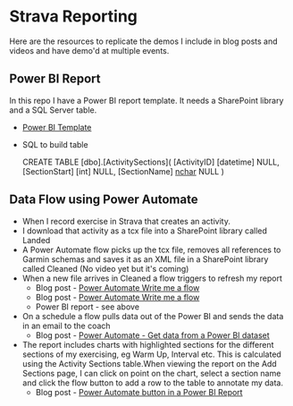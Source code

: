 # Strava Reporting
Here are the resources to replicate the demos I include in blog posts and videos and have demo'd at multiple events. 
## Power BI Report
In this repo I have a Power BI report template. It needs a SharePoint library and a SQL Server table. 
* [Power BI Template]()
* SQL to build table

    CREATE TABLE [dbo].[ActivitySections](
	[ActivityID] [datetime] NULL,
	[SectionStart] [int] NULL,
	[SectionName] [nchar](10) NULL
    )

## Data Flow using Power Automate
* When I record exercise in Strava that creates an activity.
* I download that activity as a tcx file into a SharePoint library called Landed
* A Power Automate flow picks up the tcx file, removes all references to Garmin schemas and saves it as an XML file in a SharePoint library called Cleaned (No video yet but it's coming)
* When a new file arrives in Cleaned a flow triggers to refresh my report
    * Blog post - [Power Automate Write me a flow](https://hatfullofdata.blog/power-automate-write-me-a-flow/)
    * Blog post - <a href="https://hatfullofdata.blog/power-automate-write-me-a-flow/" target="_blank">Power Automate Write me a flow</a>
    * Power BI report - see above
* On a schedule a flow pulls data out of the Power BI and sends the data in an email to the coach
    * Blog post - [Power Automate - Get data from a Power BI dataset](https://hatfullofdata.blog/power-automate-get-data-from-a-power-bi-dataset/)
* The report includes charts with highlighted sections for the different sections of my exercising, eg Warm Up, Interval etc. This is calculated using the Activity Sections table.When viewing the report on the Add Sections page, I can click on point on the chart, select a section name and click the flow button to add a row to the table to annotate my data.
    * Blog post - [Power Automate button in a Power BI Report](https://hatfullofdata.blog/power-automate-button-in-a-power-bi-report/)